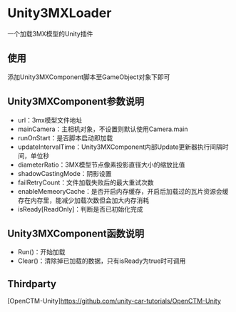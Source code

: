 # Unity3MXLoader
 一个加载3MX模型的Unity插件
 
 ## 使用
 添加Unity3MXComponent脚本至GameObject对象下即可
 
 ## Unity3MXComponent参数说明
 * url：3mx模型文件地址
 * mainCamera：主相机对象，不设置则默认使用Camera.main
 * runOnStart：是否脚本启动即加载
 * updateIntervalTime：Unity3MXComponent内部Update更新器执行间隔时间，单位秒
 * diameterRatio：3MX模型节点像素投影直径大小的缩放比值
 * shadowCastingMode：阴影设置
 * failRetryCount：文件加载失败后的最大重试次数
 * enableMemeoryCache：是否开启内存缓存，开启后加载过的瓦片资源会缓存在内存里，能减少加载次数但会加大内存消耗
 * isReady[ReadOnly]：判断是否已初始化完成
 
 ## Unity3MXComponent函数说明
 * Run()：开始加载
 * Clear()：清除掉已加载的数据，只有isReady为true时可调用
 
 ## Thirdparty
 [OpenCTM-Unity]https://github.com/unity-car-tutorials/OpenCTM-Unity
